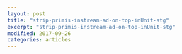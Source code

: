 ```yaml
---
layout: post
title: "strip-primis-instream-ad-on-top-inUnit-stg"
excerpt: "strip-primis-instream-ad-on-top-inUnit-stg"
modified: 2017-09-26
categories: articles
---
```

<br>
<div class="apester-strip" is-mobile-only="false" data-channel-tokens="5eb7fe980c67af18be277c9a" item-shape="roundSquare" item-size="medium" item-text-color="undefined" strip-background="rgba(0, 0, 0, 0)" thumbnails-stroke-color="rgba(39,216,183,1)"  header-text="STORY STRIP:"  header-font-family="Playfair Display"  header-provider="google"  header-font-size="32"  header-font-color="rgba(39,216,183,1)"  header-font-weight="400"  header-ltr="true"  top-border-width="1"  top-border-color="rgba(39,216,183,1)"  bottom-border-width="1"  bottom-border-color="rgba(39,216,183,1)"  data-fast-strip="true"></div><script async src="https://static.stg.apester.com/js/sdk/latest/apester-sdk.js"></script>
<br>

